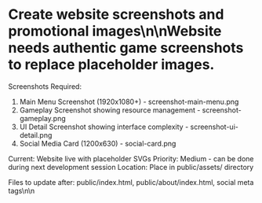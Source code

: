 # Create website screenshots and promotional images\n\nWebsite needs authentic game screenshots to replace placeholder images.

Screenshots Required:
1. Main Menu Screenshot (1920x1080+) - screenshot-main-menu.png  
2. Gameplay Screenshot showing resource management - screenshot-gameplay.png
3. UI Detail Screenshot showing interface complexity - screenshot-ui-detail.png
4. Social Media Card (1200x630) - social-card.png

Current: Website live with placeholder SVGs
Priority: Medium - can be done during next development session
Location: Place in public/assets/ directory

Files to update after: public/index.html, public/about/index.html, social meta tags\n\n<!-- GitHub Issue #298 -->